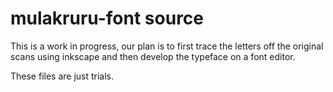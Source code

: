 mulakruru-font source
=====================

This is a work in progress, our plan is to first trace the letters off the original scans using inkscape and then develop the typeface on a font editor.

These files are just trials.

